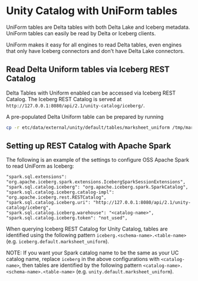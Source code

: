 # Unity Catalog with UniForm tables

UniForm tables are Delta tables with both Delta Lake and Iceberg metadata. UniForm tables can easily be read by Delta
or Iceberg clients.

UniForm makes it easy for all engines to read Delta tables, even engines that only have Iceberg connectors and don't
have Delta Lake connectors.

## Read Delta Uniform tables via Iceberg REST Catalog

Delta Tables with Uniform enabled can be accessed via Iceberg REST Catalog. The Iceberg REST Catalog is served at
`http://127.0.0.1:8080/api/2.1/unity-catalog/iceberg/`.

A pre-populated Delta Uniform table can be prepared by running

```sh
cp -r etc/data/external/unity/default/tables/marksheet_uniform /tmp/marksheet_uniform
```

## Setting up REST Catalog with Apache Spark

The following is an example of the settings to configure OSS Apache Spark to read UniForm as Iceberg:

```console
"spark.sql.extensions": "org.apache.iceberg.spark.extensions.IcebergSparkSessionExtensions",
"spark.sql.catalog.iceberg": "org.apache.iceberg.spark.SparkCatalog",
"spark.sql.catalog.iceberg.catalog-impl": "org.apache.iceberg.rest.RESTCatalog",
"spark.sql.catalog.iceberg.uri": "http://127.0.0.1:8080/api/2.1/unity-catalog/iceberg",
"spark.sql.catalog.iceberg.warehouse": "<catalog-name>",
"spark.sql.catalog.iceberg.token": "not_used",
```

When querying Iceberg REST Catalog for Unity Catalog, tables are identified using the following pattern `iceberg.<schema-name>.<table-name>` (e.g. `iceberg.default.marksheet_uniform`).

NOTE: If you want your Spark catalog name to be the same as your UC catalog name, replace `iceberg` in the above configurations with `<catalog-name>`,  then tables are identified by the following pattern `<catalog-name>.<schema-name>.<table-name>` (e.g. `unity.default.marksheet_uniform`).
